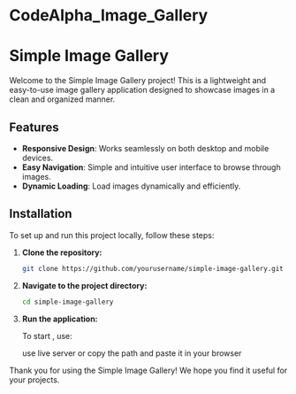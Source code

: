# CodeAlpha_Image_Gallery

# Simple Image Gallery

Welcome to the Simple Image Gallery project! This is a lightweight and easy-to-use image gallery application designed to showcase images in a clean and organized manner.

## Features

- **Responsive Design**: Works seamlessly on both desktop and mobile devices.
- **Easy Navigation**: Simple and intuitive user interface to browse through images.
- **Dynamic Loading**: Load images dynamically and efficiently.

  
## Installation

To set up and run this project locally, follow these steps:

1. **Clone the repository:**

    ```bash
    git clone https://github.com/yourusername/simple-image-gallery.git
    ```

2. **Navigate to the project directory:**

    ```bash
    cd simple-image-gallery
    ````

4. **Run the application:**

    To start , use:

    use live server or copy the path and paste it in your browser 
    
Thank you for using the Simple Image Gallery! We hope you find it useful for your projects.
